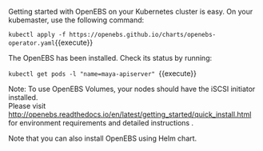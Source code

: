 Getting started with OpenEBS on your Kubernetes cluster is easy. On your kubemaster, use the following command:

`kubectl apply -f https://openebs.github.io/charts/openebs-operator.yaml`{{execute}}

The OpenEBS has been installed. Check its status by running:

`kubectl get pods -l "name=maya-apiserver" `{{execute}}

Note:
To use OpenEBS Volumes, your nodes should have the iSCSI initiator installed.  
Please visit http://openebs.readthedocs.io/en/latest/getting_started/quick_install.html for environment requirements and detailed instructions .

Note that you can also install OpenEBS using Helm chart.
